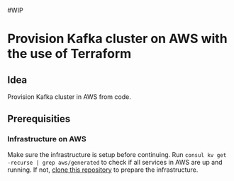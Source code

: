 #WIP

# Provision Kafka cluster on AWS with the use of Terraform


## Idea
Provision Kafka cluster in AWS from code.

## Prerequisities

### Infrastructure on AWS
Make sure the infrastructure is setup before continuing. Run `consul kv get -recurse | grep aws/generated` to check if all services in AWS are up and running. If not, [clone this repository](https://github.com/markokole/iac-aws-vpc) to prepare the infrastructure.
